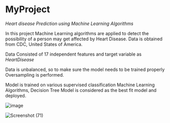 # MyProject
*Heart disease Prediction using Machine Learning Algorithms*

In this project Machine Learning algorithms are applied to detect the possibility of a person may get affected by Heart Disease.
Data is obtained from CDC, United States of America.

Data Consisted of 17 independent features and target variable as *HeartDisease*

Data is unbalanced, so to make sure the model needs to be trained properly Oversampling is performed.

Model is trained on various supervised classification Machine Learning Algorithms,
Decision Tree Model is considered as the best fit model and deployed.

![image](https://user-images.githubusercontent.com/81861874/173286940-f0a90ab1-c33f-4651-9424-14db76657595.png)

       
![Screenshot (71)](https://user-images.githubusercontent.com/81861874/173286611-74fe7512-8fe3-4e31-bbd3-ab1f47d99516.png)
